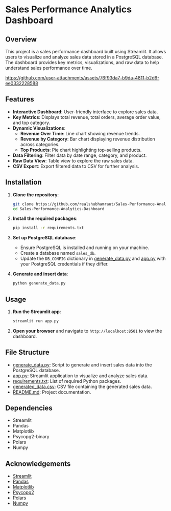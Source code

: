 # Sales Performance Analytics Dashboard

## Overview

This project is a sales performance dashboard built using Streamlit. It allows users to visualize and analyze sales data stored in a PostgreSQL database. The dashboard provides key metrics, visualizations, and raw data to help understand sales performance over time.


https://github.com/user-attachments/assets/76f93da7-b9da-4811-b2d6-ee0332228588


## Features


- **Interactive Dashboard**: User-friendly interface to explore sales data.
- **Key Metrics**: Displays total revenue, total orders, average order value, and top category.
- **Dynamic Visualizations**:
  - **Revenue Over Time**: Line chart showing revenue trends.
  - **Revenue by Category**: Bar chart displaying revenue distribution across categories.
  - **Top Products**: Pie chart highlighting top-selling products.
- **Data Filtering**: Filter data by date range, category, and product.
- **Raw Data View**: Table view to explore the raw sales data.
- **CSV Export**: Export filtered data to CSV for further analysis.

## Installation

1. **Clone the repository**:
    ```sh
    git clone https://github.com/realshubhamraut/Sales-Performance-Analytics-Dashboard.git
    cd Sales-Performance-Analytics-Dashboard 
    ```

2. **Install the required packages**:
    ```sh
    pip install -r requirements.txt
    ```

3. **Set up PostgreSQL database**:
    - Ensure PostgreSQL is installed and running on your machine.
    - Create a database named `sales_db`.
    - Update the `DB_CONFIG` dictionary in [generate_data.py](http://_vscodecontentref_/1) and [app.py](http://_vscodecontentref_/2) with your PostgreSQL credentials if they differ.

4. **Generate and insert data**:
    ```sh
    python generate_data.py
    ```

## Usage

1. **Run the Streamlit app**:
    ```sh
    streamlit run app.py
    ```

2. **Open your browser** and navigate to `http://localhost:8501` to view the dashboard.

## File Structure

- [generate_data.py](http://_vscodecontentref_/3): Script to generate and insert sales data into the PostgreSQL database.
- [app.py](http://_vscodecontentref_/4): Streamlit application to visualize and analyze sales data.
- [requirements.txt](http://_vscodecontentref_/5): List of required Python packages.
- [generated_data.csv](http://_vscodecontentref_/6): CSV file containing the generated sales data.
- [README.md](http://_vscodecontentref_/7): Project documentation.

## Dependencies

- Streamlit
- Pandas
- Matplotlib
- Psycopg2-binary
- Polars
- Numpy

## Acknowledgements

- [Streamlit](https://streamlit.io/)
- [Pandas](https://pandas.pydata.org/)
- [Matplotlib](https://matplotlib.org/)
- [Psycopg2](https://www.psycopg.org/)
- [Polars](https://www.pola.rs/)
- [Numpy](https://numpy.org/)



